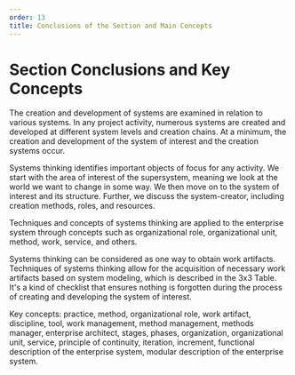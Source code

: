 ```yaml
---
order: 13
title: Conclusions of the Section and Main Concepts
---
```


# Section Conclusions and Key Concepts

The creation and development of systems are examined in relation to various systems. In any project activity, numerous systems are created and developed at different system levels and creation chains. At a minimum, the creation and development of the system of interest and the creation systems occur.

Systems thinking identifies important objects of focus for any activity. We start with the area of interest of the supersystem, meaning we look at the world we want to change in some way. We then move on to the system of interest and its structure. Further, we discuss the system-creator, including creation methods, roles, and resources.

Techniques and concepts of systems thinking are applied to the enterprise system through concepts such as organizational role, organizational unit, method, work, service, and others.

Systems thinking can be considered as one way to obtain work artifacts. Techniques of systems thinking allow for the acquisition of necessary work artifacts based on system modeling, which is described in the 3x3 Table. It's a kind of checklist that ensures nothing is forgotten during the process of creating and developing the system of interest.

Key concepts: practice, method, organizational role, work artifact, discipline, tool, work management, method management, methods manager, enterprise architect, stages, phases, organization, organizational unit, service, principle of continuity, iteration, increment, functional description of the enterprise system, modular description of the enterprise system.